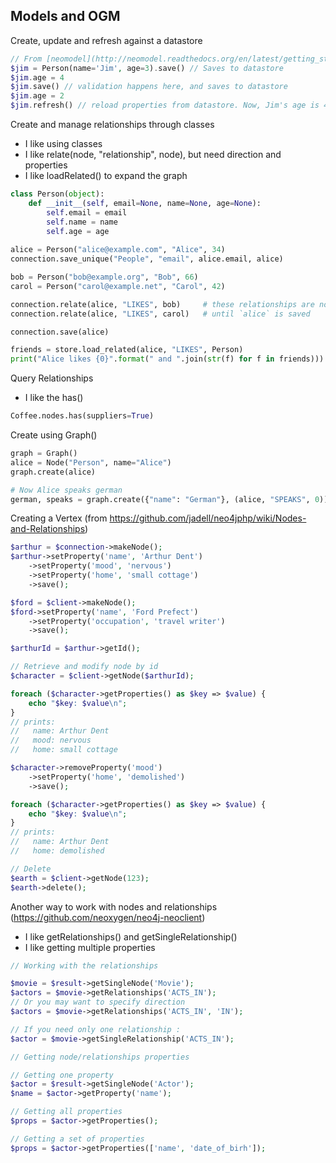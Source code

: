 ## Models and OGM
Create, update and refresh against a datastore
```php
// From [neomodel](http://neomodel.readthedocs.org/en/latest/getting_started.html)
$jim = Person(name='Jim', age=3).save() // Saves to datastore
$jim.age = 4
$jim.save() // validation happens here, and saves to datastore
$jim.age = 2
$jim.refresh() // reload properties from datastore. Now, Jim's age is 4
```

Create and manage relationships through classes
  * I like using classes
  * I like relate(node, "relationship", node), but need direction and properties
  * I like loadRelated() to expand the graph
  
```python
class Person(object):
    def __init__(self, email=None, name=None, age=None):
        self.email = email
        self.name = name
        self.age = age
        
alice = Person("alice@example.com", "Alice", 34)
connection.save_unique("People", "email", alice.email, alice)

bob = Person("bob@example.org", "Bob", 66)
carol = Person("carol@example.net", "Carol", 42)

connection.relate(alice, "LIKES", bob)     # these relationships are not saved
connection.relate(alice, "LIKES", carol)   # until `alice` is saved

connection.save(alice)

friends = store.load_related(alice, "LIKES", Person)
print("Alice likes {0}".format(" and ".join(str(f) for f in friends)))
```

Query Relationships
  * I like the has()
```python
Coffee.nodes.has(suppliers=True)
```

Create using Graph()
```python
graph = Graph()
alice = Node("Person", name="Alice")
graph.create(alice)

# Now Alice speaks german
german, speaks = graph.create({"name": "German"}, (alice, "SPEAKS", 0))
```

Creating a Vertex (from https://github.com/jadell/neo4jphp/wiki/Nodes-and-Relationships)
```php
$arthur = $connection->makeNode();
$arthur->setProperty('name', 'Arthur Dent')
    ->setProperty('mood', 'nervous')
    ->setProperty('home', 'small cottage')
    ->save();

$ford = $client->makeNode();
$ford->setProperty('name', 'Ford Prefect')
    ->setProperty('occupation', 'travel writer')
    ->save();

$arthurId = $arthur->getId();

// Retrieve and modify node by id
$character = $client->getNode($arthurId);

foreach ($character->getProperties() as $key => $value) {
    echo "$key: $value\n";
}
// prints:
//   name: Arthur Dent
//   mood: nervous
//   home: small cottage

$character->removeProperty('mood')
    ->setProperty('home', 'demolished')
    ->save();

foreach ($character->getProperties() as $key => $value) {
    echo "$key: $value\n";
}
// prints:
//   name: Arthur Dent
//   home: demolished

// Delete
$earth = $client->getNode(123);
$earth->delete();
```

Another way to work with nodes and relationships (https://github.com/neoxygen/neo4j-neoclient)
  * I like getRelationships() and getSingleRelationship()
  * I like getting multiple properties
```php
// Working with the relationships

$movie = $result->getSingleNode('Movie');
$actors = $movie->getRelationships('ACTS_IN');
// Or you may want to specify direction
$actors = $movie->getRelationships('ACTS_IN', 'IN');

// If you need only one relationship :
$actor = $movie->getSingleRelationship('ACTS_IN');

// Getting node/relationships properties

// Getting one property
$actor = $result->getSingleNode('Actor');
$name = $actor->getProperty('name');

// Getting all properties
$props = $actor->getProperties();

// Getting a set of properties
$props = $actor->getProperties(['name', 'date_of_birh']);
```